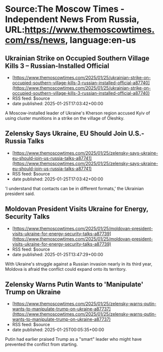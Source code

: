 # Source:The Moscow Times - Independent News From Russia, URL:https://www.themoscowtimes.com/rss/news, language:en-us

## Ukrainian Strike on Occupied Southern Village Kills 3 – Russian-Installed Official
 - [https://www.themoscowtimes.com/2025/01/25/ukrainian-strike-on-occupied-southern-village-kills-3-russian-installed-official-a87740](https://www.themoscowtimes.com/2025/01/25/ukrainian-strike-on-occupied-southern-village-kills-3-russian-installed-official-a87740)
 - RSS feed: $source
 - date published: 2025-01-25T17:03:42+00:00

A Moscow-installed leader of Ukraine's Kherson region accused Kyiv of using cluster munitions in a strike on the village of Oleshky.

## Zelensky Says Ukraine, EU Should Join U.S.-Russia Talks
 - [https://www.themoscowtimes.com/2025/01/25/zelensky-says-ukraine-eu-should-join-us-russia-talks-a87741](https://www.themoscowtimes.com/2025/01/25/zelensky-says-ukraine-eu-should-join-us-russia-talks-a87741)
 - RSS feed: $source
 - date published: 2025-01-25T17:03:42+00:00

'I understand that contacts can be in different formats,' the Ukrainian president said.

## Moldovan President Visits Ukraine for Energy, Security  Talks
 - [https://www.themoscowtimes.com/2025/01/25/moldovan-president-visits-ukraine-for-energy-security-talks-a87739](https://www.themoscowtimes.com/2025/01/25/moldovan-president-visits-ukraine-for-energy-security-talks-a87739)
 - RSS feed: $source
 - date published: 2025-01-25T13:47:29+00:00

With Ukraine's struggle against a Russian invasion nearly in its third year, Moldova is afraid the conflict could expand onto its territory.

## Zelensky Warns Putin Wants to 'Manipulate' Trump on Ukraine
 - [https://www.themoscowtimes.com/2025/01/25/zelensky-warns-putin-wants-to-manipulate-trump-on-ukraine-a87737](https://www.themoscowtimes.com/2025/01/25/zelensky-warns-putin-wants-to-manipulate-trump-on-ukraine-a87737)
 - RSS feed: $source
 - date published: 2025-01-25T00:05:35+00:00

Putin had earlier praised Trump as a "smart" leader who might have prevented the conflict from starting.

